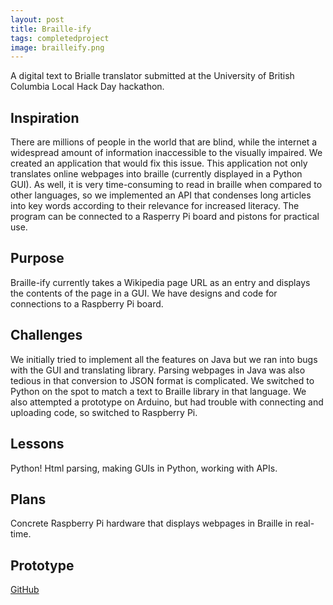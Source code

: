 ```yaml
---
layout: post
title: Braille-ify
tags: completedproject
image: brailleify.png
---
```


A digital text to Brialle translator submitted at the University of British Columbia Local Hack Day hackathon. 

## Inspiration
There are millions of people in the world that are blind, while the internet a widespread amount of information inaccessible to the visually impaired. We created an application that would fix this issue. This application not only translates online webpages into braille (currently displayed in a Python GUI). As well, it is very time-consuming to read in braille when compared to other languages, so we implemented an API that condenses long articles into key words according to their relevance for increased literacy. The program can be connected to a Rasperry Pi board and pistons for practical use.

## Purpose
Braille-ify currently takes a Wikipedia page URL as an entry and displays the contents of the page in a GUI. We have designs and code for connections to a Raspberry Pi board.

## Challenges 
We initially tried to implement all the features on Java but we ran into bugs with the GUI and translating library. Parsing webpages in Java was also tedious in that conversion to JSON format is complicated. We switched to Python on the spot to match a text to Braille library in that language. We also attempted a prototype on Arduino, but had trouble with connecting and uploading code, so switched to Raspberry Pi.

## Lessons
Python!
Html parsing, making GUIs in Python, working with APIs.

## Plans
Concrete Raspberry Pi hardware that displays webpages in Braille in real-time.

## Prototype
[GitHub](https://github.com/stellaw1/Braille-ify)